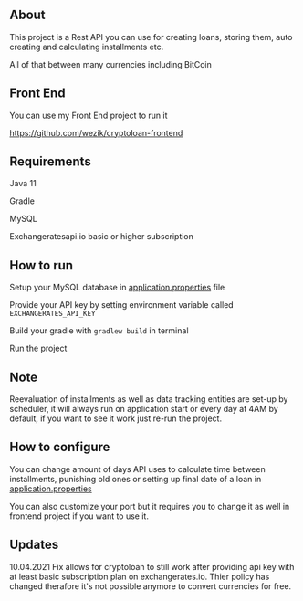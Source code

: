## About
This project is a Rest API you can use for creating loans, storing them, auto creating and calculating installments etc.

All of that between many currencies including BitCoin

## Front End
You can use my Front End project to run it

https://github.com/wezik/cryptoloan-frontend

## Requirements
Java 11

Gradle

MySQL

Exchangeratesapi.io basic or higher subscription

## How to run
Setup your MySQL database in [application.properties](https://github.com/wezik/cryptoloan/blob/main/src/main/resources/application.properties#L11-L14) file

Provide your API key by setting environment variable called `EXCHANGERATES_API_KEY`

Build your gradle with `gradlew build` in terminal

Run the project

## Note
Reevaluation of installments as well as data tracking entities are set-up by scheduler, it will always run on application start or every day at 4AM by default, if you want to see it work just re-run the project.

## How to configure
You can change amount of days API uses to calculate time between installments, punishing old ones or setting up final date of a loan in [application.properties](https://github.com/wezik/cryptoloan/blob/main/src/main/resources/application.properties#L16-L17)

You can also customize your port but it requires you to change it as well in frontend project if you want to use it.

## Updates

10.04.2021 Fix allows for cryptoloan to still work after providing api key with at least basic subscription plan on exchangerates.io. Thier policy has changed therafore it's not possible anymore to convert currencies for free.

